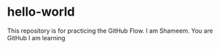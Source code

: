 # hello-world
This repository is for practicing the GitHub Flow.
I am Shameem.
You are GitHub
I am learning
